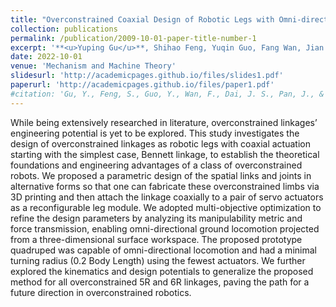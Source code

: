 ```yaml
---
title: "Overconstrained Coaxial Design of Robotic Legs with Omni-directional Locomotion"
collection: publications
permalink: /publication/2009-10-01-paper-title-number-1
excerpt: '**<u>Yuping Gu</u>**, Shihao Feng, Yuqin Guo, Fang Wan, Jian S. Dai, Jia Pan, Chaoyang Song'
date: 2022-10-01
venue: 'Mechanism and Machine Theory'
slidesurl: 'http://academicpages.github.io/files/slides1.pdf'
paperurl: 'http://academicpages.github.io/files/paper1.pdf'
#citation: 'Gu, Y., Feng, S., Guo, Y., Wan, F., Dai, J. S., Pan, J., & Song, C. (2022). Overconstrained coaxial design of robotic legs with omni-directional locomotion. Mechanism and Machine Theory, 176, 105018.'
---
```


While being extensively researched in literature, overconstrained linkages’ engineering potential is yet to be explored. This study investigates the design of overconstrained linkages as robotic legs with coaxial actuation starting with the simplest case, Bennett linkage, to establish the theoretical foundations and engineering advantages of a class of overconstrained robots. We proposed a parametric design of the spatial links and joints in alternative forms so that one can fabricate these overconstrained limbs via 3D printing and then attach the linkage coaxially to a pair of servo actuators as a reconfigurable leg module. We adopted multi-objective optimization to refine the design parameters by analyzing its manipulability metric and force transmission, enabling omni-directional ground locomotion projected from a three-dimensional surface workspace. The proposed prototype quadruped was capable of omni-directional locomotion and had a minimal turning radius (0.2 Body Length) using the fewest actuators. We further explored the kinematics and design potentials to generalize the proposed method for all overconstrained 5R and 6R linkages, paving the path for a future direction in overconstrained robotics.
